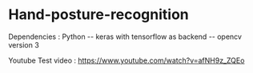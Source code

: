 # Hand-posture-recognition

Dependencies :
  Python --
  keras with tensorflow as backend --
  opencv version 3
  
Youtube Test video : https://www.youtube.com/watch?v=afNH9z_ZQEo
